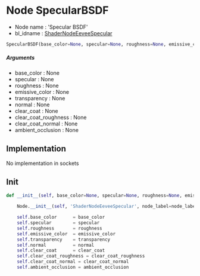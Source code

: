 # Node SpecularBSDF

- Node name : 'Specular BSDF'
- bl_idname : [ShaderNodeEeveeSpecular](https://docs.blender.org/api/current/bpy.types.ShaderNodeEeveeSpecular.html)


``` python
SpecularBSDF(base_color=None, specular=None, roughness=None, emissive_color=None, transparency=None, normal=None, clear_coat=None, clear_coat_roughness=None, clear_coat_normal=None, ambient_occlusion=None, node_label=None, node_color=None, **kwargs)
```
##### Arguments

- base_color : None
- specular : None
- roughness : None
- emissive_color : None
- transparency : None
- normal : None
- clear_coat : None
- clear_coat_roughness : None
- clear_coat_normal : None
- ambient_occlusion : None

## Implementation

No implementation in sockets

## Init

``` python
def __init__(self, base_color=None, specular=None, roughness=None, emissive_color=None, transparency=None, normal=None, clear_coat=None, clear_coat_roughness=None, clear_coat_normal=None, ambient_occlusion=None, node_label=None, node_color=None, **kwargs):

    Node.__init__(self, 'ShaderNodeEeveeSpecular', node_label=node_label, node_color=node_color, **kwargs)

    self.base_color      = base_color
    self.specular        = specular
    self.roughness       = roughness
    self.emissive_color  = emissive_color
    self.transparency    = transparency
    self.normal          = normal
    self.clear_coat      = clear_coat
    self.clear_coat_roughness = clear_coat_roughness
    self.clear_coat_normal = clear_coat_normal
    self.ambient_occlusion = ambient_occlusion
```
